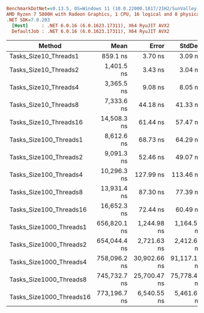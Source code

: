 ``` ini

BenchmarkDotNet=v0.13.5, OS=Windows 11 (10.0.22000.1817/21H2/SunValley)
AMD Ryzen 7 5800H with Radeon Graphics, 1 CPU, 16 logical and 8 physical cores
.NET SDK=7.0.203
  [Host]     : .NET 6.0.16 (6.0.1623.17311), X64 RyuJIT AVX2
  DefaultJob : .NET 6.0.16 (6.0.1623.17311), X64 RyuJIT AVX2


```
|                   Method |         Mean |        Error |       StdDev |       Median |   Gen0 | Allocated |
|------------------------- |-------------:|-------------:|-------------:|-------------:|-------:|----------:|
|    Tasks_Size10_Threads1 |     859.1 ns |      3.70 ns |      3.09 ns |     857.9 ns | 0.0401 |     336 B |
|    Tasks_Size10_Threads2 |   1,401.5 ns |      3.43 ns |      3.04 ns |   1,401.4 ns | 0.0610 |     511 B |
|    Tasks_Size10_Threads4 |   3,365.5 ns |      9.08 ns |      8.05 ns |   3,367.3 ns | 0.0992 |     845 B |
|    Tasks_Size10_Threads8 |   7,333.6 ns |     44.18 ns |     41.33 ns |   7,334.6 ns | 0.1831 |    1533 B |
|   Tasks_Size10_Threads16 |  14,508.3 ns |     61.44 ns |     57.47 ns |  14,504.6 ns | 0.3357 |    2926 B |
|   Tasks_Size100_Threads1 |   8,612.6 ns |     68.73 ns |     64.29 ns |   8,613.6 ns | 0.0305 |     336 B |
|   Tasks_Size100_Threads2 |   9,091.3 ns |     52.46 ns |     49.07 ns |   9,095.1 ns | 0.0610 |     512 B |
|   Tasks_Size100_Threads4 |  10,296.3 ns |    127.99 ns |    113.46 ns |  10,269.0 ns | 0.0916 |     864 B |
|   Tasks_Size100_Threads8 |  13,931.4 ns |     87.30 ns |     77.39 ns |  13,916.2 ns | 0.1831 |    1568 B |
|  Tasks_Size100_Threads16 |  16,652.3 ns |     72.44 ns |     60.49 ns |  16,666.3 ns | 0.3357 |    2974 B |
|  Tasks_Size1000_Threads1 | 656,820.1 ns |  1,244.98 ns |  1,164.56 ns | 656,623.4 ns |      - |     361 B |
|  Tasks_Size1000_Threads2 | 654,044.4 ns |  2,721.63 ns |  2,412.65 ns | 652,637.1 ns |      - |     537 B |
|  Tasks_Size1000_Threads4 | 758,096.2 ns | 30,902.66 ns | 91,117.19 ns | 729,225.2 ns |      - |     889 B |
|  Tasks_Size1000_Threads8 | 745,732.7 ns | 25,700.47 ns | 75,778.43 ns | 711,585.7 ns |      - |    1593 B |
| Tasks_Size1000_Threads16 | 773,196.7 ns |  6,540.55 ns |  5,461.65 ns | 771,594.7 ns |      - |    3001 B |
